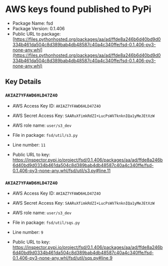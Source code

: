 # AWS keys found published to PyPi

* Package Name: fsd
* Package Version: 0.1.406
* Public URL to package: [https://files.pythonhosted.org/packages/aa/ad/ffde8a246b6d40bd9d0334b461da504c8d389bab4db48587c40a4c340ffe/fsd-0.1.406-py3-none-any.whl](https://files.pythonhosted.org/packages/aa/ad/ffde8a246b6d40bd9d0334b461da504c8d389bab4db48587c40a4c340ffe/fsd-0.1.406-py3-none-any.whl)

## Key Details

### `AKIAZ7YFAWD6HLD47Z4O`

* AWS Access Key ID: `AKIAZ7YFAWD6HLD47Z4O`
* AWS Secret Access Key: `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` 
* AWS role name: `user/s3_dev`
* File in package: `fsd/util/s3.py`
* Line number: `11`

* Public URL to key: https://inspector.pypi.io/project/fsd/0.1.406/packages/aa/ad/ffde8a246b6d40bd9d0334b461da504c8d389bab4db48587c40a4c340ffe/fsd-0.1.406-py3-none-any.whl/fsd/util/s3.py#line.11



### `AKIAZ7YFAWD6HLD47Z4O`

* AWS Access Key ID: `AKIAZ7YFAWD6HLD47Z4O`
* AWS Secret Access Key: `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` 
* AWS role name: `user/s3_dev`
* File in package: `fsd/util/sqs.py`
* Line number: `9`

* Public URL to key: https://inspector.pypi.io/project/fsd/0.1.406/packages/aa/ad/ffde8a246b6d40bd9d0334b461da504c8d389bab4db48587c40a4c340ffe/fsd-0.1.406-py3-none-any.whl/fsd/util/sqs.py#line.9


